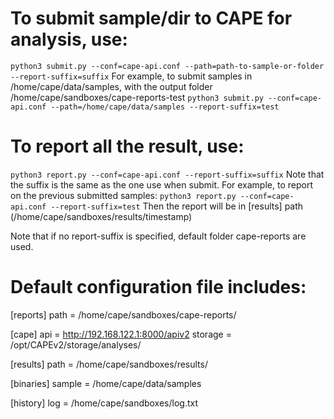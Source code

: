 # To submit sample/dir to CAPE for analysis, use: 
`python3 submit.py --conf=cape-api.conf --path=path-to-sample-or-folder --report-suffix=suffix`
For example, to submit samples in /home/cape/data/samples, with the output folder /home/cape/sandboxes/cape-reports-test
`python3 submit.py --conf=cape-api.conf --path=/home/cape/data/samples --report-suffix=test`

# To report all the result, use: 
`python3 report.py --conf=cape-api.conf --report-suffix=suffix`
Note that the suffix is the same as the one use when submit.
For example, to report on the previous submitted samples: 
`python3 report.py --conf=cape-api.conf --report-suffix=test`
Then the report will be in [results] path (/home/cape/sandboxes/results/timestamp)

Note that if no report-suffix is specified, default folder cape-reports are used. 

# Default configuration file includes:
[reports]
path = /home/cape/sandboxes/cape-reports/

[cape]
api = http://192.168.122.1:8000/apiv2
storage = /opt/CAPEv2/storage/analyses/

[results]
path = /home/cape/sandboxes/results/

[binaries]
sample = /home/cape/data/samples

[history]
log = /home/cape/sandboxes/log.txt

